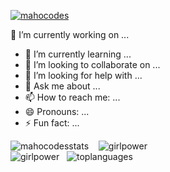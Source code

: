 [![mahocodes](https://github.com/mahocodes/mahocodes/blob/main/assets/banner.gif)](https://linktr.ee/mahozinha)

🔭 I’m currently working on ...
- 🌱 I’m currently learning ...
- 👯 I’m looking to collaborate on ...
- 🤔 I’m looking for help with ...
- 💬 Ask me about ...
- 📫 How to reach me: ...
- 😄 Pronouns: ...
- ⚡ Fun fact: ...


![mahocodesstats](https://github-readme-stats.vercel.app/api?username=mahocodes&show_icons=true&title_color=5FE0E8&icon_color=E805F2&bg_color=020209&hide_border=true&card_width=75) &nbsp;&nbsp; ![girlpower](https://github.com/mahocodes/mahocodes/blob/main/assets/girlpower.gif)<br/>
![girlpower](https://github.com/mahocodes/mahocodes/blob/main/assets/badges.png)&nbsp;&nbsp; ![toplanguages](https://github-readme-stats.vercel.app/api/top-langs/?username=mahocodes&title_color=5FE0E8&icon_color=E805F2&bg_color=020209&hide_border=true&layout=compact)
